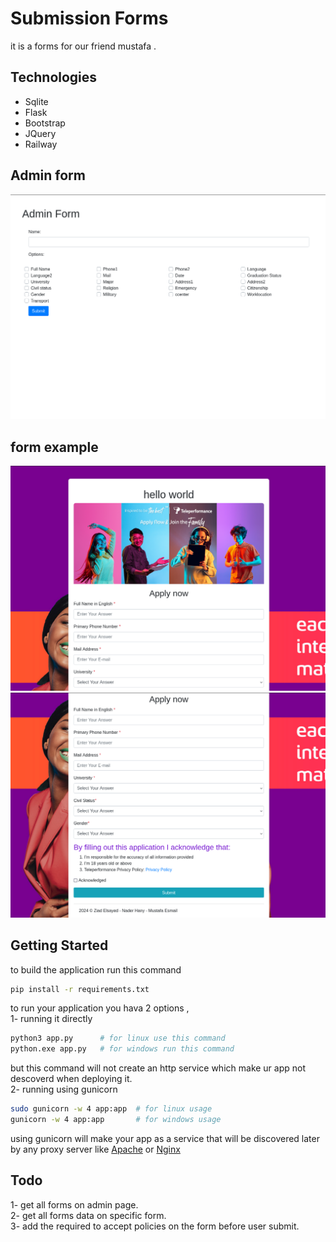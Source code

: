# Submission Forms

it is a forms for our friend mustafa .

## Technologies

<ul>
<li>Sqlite</li>
<li>Flask</li>
<li>Bootstrap</li>
<li>JQuery</li>
<li>Railway</li>

</ul>

## Admin form

<img src="img1.png">

## form example

<img src="img2.png">
<img src="img3.png">

## Getting Started

to build the application run this command

```bash
pip install -r requirements.txt
```

to run your application you hava 2 options ,
<br>
1- running it directly

```bash
python3 app.py      # for linux use this command
python.exe app.py   # for windows run this command
```

but this command will not create an http service which make ur app not descoverd when deploying it.
<br>
2- running using gunicorn

```bash
sudo gunicorn -w 4 app:app  # for linux usage
gunicorn -w 4 app:app       # for windows usage
```

using gunicorn will make your app as a service that will be discovered later by any proxy server like <a href="https://httpd.apache.org/">Apache</a> or <a href="https://nginx.org/en/">Nginx</a>

## Todo

1- get all forms on admin page.<br>
2- get all forms data on specific form.<br>
3- add the required to accept policies on the form before user submit.<br>
